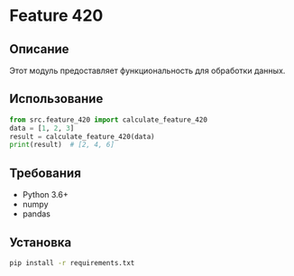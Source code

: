 # Feature 420
## Описание
Этот модуль предоставляет функциональность для обработки данных.
## Использование
```python
from src.feature_420 import calculate_feature_420
data = [1, 2, 3]
result = calculate_feature_420(data)
print(result)  # [2, 4, 6]
```
## Требования
- Python 3.6+
- numpy
- pandas
## Установка
```bash
pip install -r requirements.txt
```